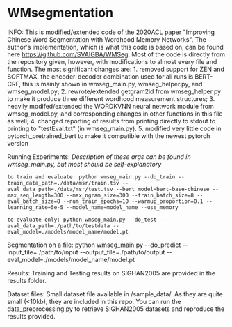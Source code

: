 # WMsegmentation

INFO:
    This is modified/extended code of the 2020ACL paper "Improving Chinese Word Segmentation with Wordhood Memory Networks". The author's implementation, which is what this code is based on, can be found here https://github.com/SVAIGBA/WMSeg. Most of the code is directly from the repository given, however, with modifications to almost every file and function. The most significant changes are: 
    1. removed support for ZEN and SOFTMAX, the encoder-decoder combination used for all runs is BERT-CRF, this is mainly shown in wmseg_main.py, wmseg_helper.py, and wmseg_model.py; 
    2. rewrote/extended getgram2id from wmseg_helper.py to make it produce three different wordhood measurement structures; 
    3. heavily modifed/extended the WORDKVNN neural network module from wmseg_model.py, and corresponding changes in other functions in this file as well; 
    4. changed reporting of results from printing directly to stdout to printing to "testEval.txt" (in wmseg_main.py).
    5. modified very little code in pytorch_pretrained_bert to make it compatible with the newest pytorch version

Running Experiments:
    *Description of these args can be found in wmseg_main.py, but most should be self-explanatory*

    to train and evaluate: python wmseg_main.py --do_train --train_data_path=./data/msr/train.tsv --eval_data_path=./data/msr/test.tsv --bert_model=bert-base-chinese --max_seq_length=300 --max_ngram_size=300 --train_batch_size=8 --eval_batch_size=8 --num_train_epochs=10 --warmup_proportion=0.1 --learning_rate=5e-5 --model_name=model_name --use_memory

    to evaluate only: python wmseg_main.py --do_test --eval_data_path=./path/to/testdata --eval_model=./models/model_name/model.pt

Segmentation on a file:
    python wmseg_main.py --do_predict --input_file=./path/to/input --output_file=./path/to/output --eval_model=./models/model_name/model.pt
    
Results: 
    Training and Testing results on SIGHAN2005 are provided in the results folder.
    
Dataset files:
    Small dataset file available in /sample_data/. As they are quite small (<10kb), they are included in this repo.
    You can run the data_preprocessing.py to retrieve SIGHAN2005 datasets and reproduce the results provided.


